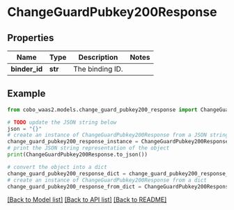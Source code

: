 # ChangeGuardPubkey200Response


## Properties

Name | Type | Description | Notes
------------ | ------------- | ------------- | -------------
**binder_id** | **str** | The binding ID. | 

## Example

```python
from cobo_waas2.models.change_guard_pubkey200_response import ChangeGuardPubkey200Response

# TODO update the JSON string below
json = "{}"
# create an instance of ChangeGuardPubkey200Response from a JSON string
change_guard_pubkey200_response_instance = ChangeGuardPubkey200Response.from_json(json)
# print the JSON string representation of the object
print(ChangeGuardPubkey200Response.to_json())

# convert the object into a dict
change_guard_pubkey200_response_dict = change_guard_pubkey200_response_instance.to_dict()
# create an instance of ChangeGuardPubkey200Response from a dict
change_guard_pubkey200_response_from_dict = ChangeGuardPubkey200Response.from_dict(change_guard_pubkey200_response_dict)
```
[[Back to Model list]](../README.md#documentation-for-models) [[Back to API list]](../README.md#documentation-for-api-endpoints) [[Back to README]](../README.md)


